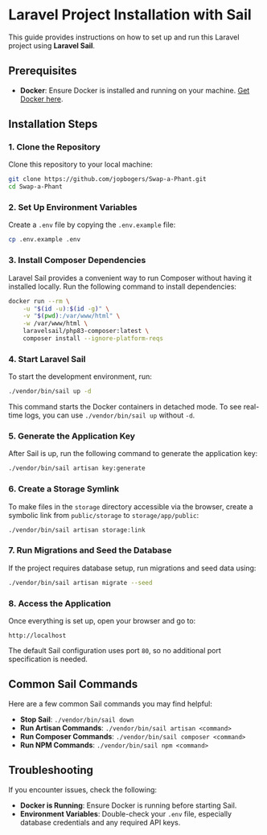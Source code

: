 # Laravel Project Installation with Sail

This guide provides instructions on how to set up and run this Laravel project using **Laravel Sail**.

## Prerequisites

- **Docker**: Ensure Docker is installed and running on your machine. [Get Docker here](https://www.docker.com/get-started).

## Installation Steps

### 1. Clone the Repository

Clone this repository to your local machine:

```bash
git clone https://github.com/jopbogers/Swap-a-Phant.git
cd Swap-a-Phant
```

### 2. Set Up Environment Variables

Create a `.env` file by copying the `.env.example` file:

```bash
cp .env.example .env
```

### 3. Install Composer Dependencies

Laravel Sail provides a convenient way to run Composer without having it installed locally. Run the following command to install dependencies:

```bash
docker run --rm \
    -u "$(id -u):$(id -g)" \
    -v "$(pwd):/var/www/html" \
    -w /var/www/html \
    laravelsail/php83-composer:latest \
    composer install --ignore-platform-reqs
```

### 4. Start Laravel Sail

To start the development environment, run:

```bash
./vendor/bin/sail up -d
```

This command starts the Docker containers in detached mode. To see real-time logs, you can use `./vendor/bin/sail up` without `-d`.

### 5. Generate the Application Key

After Sail is up, run the following command to generate the application key:

```bash
./vendor/bin/sail artisan key:generate
```

### 6. Create a Storage Symlink

To make files in the `storage` directory accessible via the browser, create a symbolic link from `public/storage` to `storage/app/public`:

```bash
./vendor/bin/sail artisan storage:link
```

### 7. Run Migrations and Seed the Database

If the project requires database setup, run migrations and seed data using:

```bash
./vendor/bin/sail artisan migrate --seed
```

### 8. Access the Application

Once everything is set up, open your browser and go to:

```
http://localhost
```

The default Sail configuration uses port `80`, so no additional port specification is needed.

## Common Sail Commands

Here are a few common Sail commands you may find helpful:

- **Stop Sail**: `./vendor/bin/sail down`
- **Run Artisan Commands**: `./vendor/bin/sail artisan <command>`
- **Run Composer Commands**: `./vendor/bin/sail composer <command>`
- **Run NPM Commands**: `./vendor/bin/sail npm <command>`

## Troubleshooting

If you encounter issues, check the following:
- **Docker is Running**: Ensure Docker is running before starting Sail.
- **Environment Variables**: Double-check your `.env` file, especially database credentials and any required API keys.

